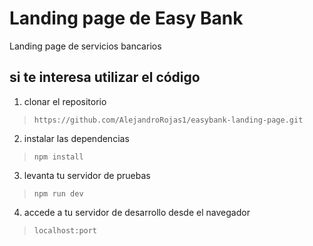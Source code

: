 # Landing page de Easy Bank
Landing page de servicios bancarios 

## si te interesa utilizar el código

1. clonar el repositorio 
>`https://github.com/AlejandroRojas1/easybank-landing-page.git`
2. instalar las dependencias 
>`npm install`
3. levanta tu servidor de pruebas 
> `npm run dev`
4. accede a tu servidor de desarrollo desde el navegador 
> `localhost:port` 
